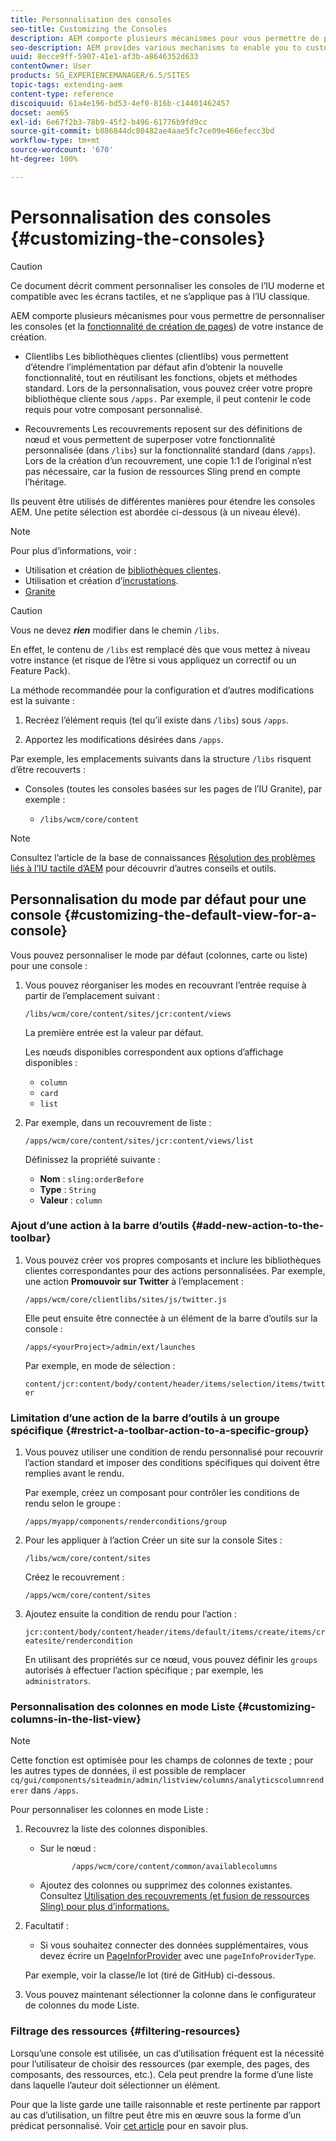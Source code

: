 ```yaml
---
title: Personnalisation des consoles
seo-title: Customizing the Consoles
description: AEM comporte plusieurs mécanismes pour vous permettre de personnaliser les consoles de votre instance de création.
seo-description: AEM provides various mechanisms to enable you to customize the consoles of your authoring instance
uuid: 8ecce9ff-5907-41e1-af3b-a8646352d633
contentOwner: User
products: SG_EXPERIENCEMANAGER/6.5/SITES
topic-tags: extending-aem
content-type: reference
discoiquuid: 61a4e196-bd53-4ef0-816b-c14401462457
docset: aem65
exl-id: 6e67f2b3-78b9-45f2-b496-61776b9fd9cc
source-git-commit: b886844dc80482ae4aae5fc7ce09e466efecc3bd
workflow-type: tm+mt
source-wordcount: '670'
ht-degree: 100%

---
```


# Personnalisation des consoles {#customizing-the-consoles}

>[!CAUTION]
>
>Ce document décrit comment personnaliser les consoles de l’IU moderne et compatible avec les écrans tactiles, et ne s’applique pas à l’IU classique.

AEM comporte plusieurs mécanismes pour vous permettre de personnaliser les consoles (et la [fonctionnalité de création de pages](/help/sites-developing/customizing-page-authoring-touch.md)) de votre instance de création.

* Clientlibs
Les bibliothèques clientes (clientlibs) vous permettent d’étendre l’implémentation par défaut afin d’obtenir la nouvelle fonctionnalité, tout en réutilisant les fonctions, objets et méthodes standard. Lors de la personnalisation, vous pouvez créer votre propre bibliothèque cliente sous `/apps.` Par exemple, il peut contenir le code requis pour votre composant personnalisé.

* Recouvrements
Les recouvrements reposent sur des définitions de nœud et vous permettent de superposer votre fonctionnalité personnalisée (dans `/libs`) sur la fonctionnalité standard (dans `/apps`). Lors de la création d’un recouvrement, une copie 1:1 de l’original n’est pas nécessaire, car la fusion de ressources Sling prend en compte l’héritage.

Ils peuvent être utilisés de différentes manières pour étendre les consoles AEM. Une petite sélection est abordée ci-dessous (à un niveau élevé).

>[!NOTE]
>
>Pour plus d’informations, voir :
>
>* Utilisation et création de [bibliothèques clientes](/help/sites-developing/clientlibs.md).
>* Utilisation et création d’[incrustations](/help/sites-developing/overlays.md).
>* [Granite](https://helpx.adobe.com/fr/experience-manager/6-5/sites/developing/using/reference-materials/granite-ui/api/index.html)
>



>[!CAUTION]
>
>Vous ne devez ***rien*** modifier dans le chemin `/libs`.
>
>En effet, le contenu de `/libs` est remplacé dès que vous mettez à niveau votre instance (et risque de l’être si vous appliquez un correctif ou un Feature Pack).
>
>La méthode recommandée pour la configuration et d’autres modifications est la suivante :
>
>1. Recréez l’élément requis (tel qu’il existe dans `/libs`) sous `/apps`.
>
>1. Apportez les modifications désirées dans `/apps`.

>


Par exemple, les emplacements suivants dans la structure `/libs` risquent d’être recouverts :

* Consoles (toutes les consoles basées sur les pages de l’IU Granite), par exemple :

   * `/libs/wcm/core/content`

>[!NOTE]
>
>Consultez l’article de la base de connaissances [Résolution des problèmes liés à l’IU tactile d’AEM](https://helpx.adobe.com/experience-manager/kb/troubleshooting-aem-touchui-issues.html) pour découvrir d’autres conseils et outils.

## Personnalisation du mode par défaut pour une console {#customizing-the-default-view-for-a-console}

Vous pouvez personnaliser le mode par défaut (colonnes, carte ou liste) pour une console :

1. Vous pouvez réorganiser les modes en recouvrant l’entrée requise à partir de l’emplacement suivant :

   `/libs/wcm/core/content/sites/jcr:content/views`

   La première entrée est la valeur par défaut.

   Les nœuds disponibles correspondent aux options d’affichage disponibles :

   * `column`
   * `card`
   * `list`

1. Par exemple, dans un recouvrement de liste :

   `/apps/wcm/core/content/sites/jcr:content/views/list`

   Définissez la propriété suivante :

   * **Nom** : `sling:orderBefore`
   * **Type** : `String`
   * **Valeur** : `column`

### Ajout d’une action à la barre d’outils {#add-new-action-to-the-toolbar}

1. Vous pouvez créer vos propres composants et inclure les bibliothèques clientes correspondantes pour des actions personnalisées. Par exemple, une action **Promouvoir sur Twitter** à l’emplacement :

   `/apps/wcm/core/clientlibs/sites/js/twitter.js`

   Elle peut ensuite être connectée à un élément de la barre d’outils sur la console :

   `/apps/<yourProject>/admin/ext/launches`

   Par exemple, en mode de sélection :

   `content/jcr:content/body/content/header/items/selection/items/twitter`

### Limitation d’une action de la barre d’outils à un groupe spécifique {#restrict-a-toolbar-action-to-a-specific-group}

1. Vous pouvez utiliser une condition de rendu personnalisé pour recouvrir l’action standard et imposer des conditions spécifiques qui doivent être remplies avant le rendu.

   Par exemple, créez un composant pour contrôler les conditions de rendu selon le groupe :

   `/apps/myapp/components/renderconditions/group`

1. Pour les appliquer à l’action Créer un site sur la console Sites :

   `/libs/wcm/core/content/sites`

   Créez le recouvrement :

   `/apps/wcm/core/content/sites`

1. Ajoutez ensuite la condition de rendu pour l’action :

   `jcr:content/body/content/header/items/default/items/create/items/createsite/rendercondition`

   En utilisant des propriétés sur ce nœud, vous pouvez définir les `groups` autorisés à effectuer l’action spécifique ; par exemple, les `administrators`.

### Personnalisation des colonnes en mode Liste {#customizing-columns-in-the-list-view}

>[!NOTE]
>
>Cette fonction est optimisée pour les champs de colonnes de texte ; pour les autres types de données, il est possible de remplacer `cq/gui/components/siteadmin/admin/listview/columns/analyticscolumnrenderer` dans `/apps`.

Pour personnaliser les colonnes en mode Liste :

1. Recouvrez la liste des colonnes disponibles.

   * Sur le nœud :

      ```
             /apps/wcm/core/content/common/availablecolumns
      ```

   * Ajoutez des colonnes ou supprimez des colonnes existantes.
   Consultez [Utilisation des recouvrements (et fusion de ressources Sling) pour plus d’informations.](/help/sites-developing/overlays.md)

1. Facultatif :

   * Si vous souhaitez connecter des données supplémentaires, vous devez écrire un [PageInforProvider](https://helpx.adobe.com/experience-manager/6-5/sites/developing/using/reference-materials/javadoc/com/day/cq/wcm/api/PageInfoProvider.html) avec une
      `pageInfoProviderType`.

   Par exemple, voir la classe/le lot (tiré de GitHub) ci-dessous.

1. Vous pouvez maintenant sélectionner la colonne dans le configurateur de colonnes du mode Liste.

### Filtrage des ressources {#filtering-resources}

Lorsqu’une console est utilisée, un cas d’utilisation fréquent est la nécessité pour l’utilisateur de choisir des ressources (par exemple, des pages, des composants, des ressources, etc.). Cela peut prendre la forme d’une liste dans laquelle l’auteur doit sélectionner un élément.

Pour que la liste garde une taille raisonnable et reste pertinente par rapport au cas d’utilisation, un filtre peut être mis en œuvre sous la forme d’un prédicat personnalisé. Voir [cet article](/help/sites-developing/customizing-page-authoring-touch.md#filtering-resources) pour en savoir plus.
